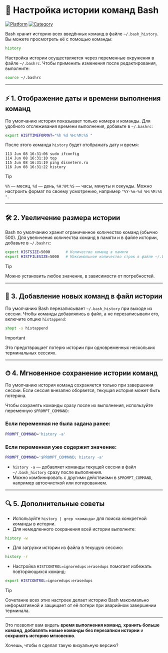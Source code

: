 # 📝 Настройка истории команд Bash

[![Platform](https://img.shields.io/badge/platform-Linux-lightgrey?style=flat-square&logo=linux)]()
[![Category](https://img.shields.io/badge/category-Bash%20History-blue?style=flat-square)]()

Bash хранит историю всех введённых команд в файле `~/.bash_history`.  
Вы можете просмотреть её с помощью команды:

```bash
history
````

Настройка истории осуществляется через переменные окружения в файле `~/.bashrc`.
Чтобы применить изменения после редактирования, выполните:

```bash
source ~/.bashrc
```

---

## ⚡ 1. Отображение даты и времени выполнения команд

По умолчанию история показывает только номера и команды.
Для удобного отслеживания времени выполнения, добавьте в `~/.bashrc`:

```bash
export HISTTIMEFORMAT="%h %d %H:%M:%S "
```

После этого команда `history` будет отображать дату и время:

```
113 Jun 08 16:31:06 sudo ifconfig
114 Jun 08 16:31:10 top
115 Jun 08 16:31:19 ping disnetern.ru
116 Jun 08 16:31:22 history
```

> [!TIP]
> `%h` — месяц, `%d` — день, `%H:%M:%S` — часы, минуты и секунды.
> Можно настроить формат по своему усмотрению, например `"%Y-%m-%d %H:%M:%S "`.

---

## 🛠 2. Увеличение размера истории

Bash по умолчанию хранит ограниченное количество команд (обычно 500).
Для увеличения количества команд в памяти и в файле истории, добавьте в `~/.bashrc`:

```bash
export HISTSIZE=5000       # Количество команд в памяти
export HISTFILESIZE=5000   # Максимальное количество строк в файле ~/.bash_history
```

> [!TIP]
> Можно установить любое значение, в зависимости от потребностей.

---

## 🧩 3. Добавление новых команд в файл истории

По умолчанию Bash перезаписывает `~/.bash_history` при выходе из сессии.
Чтобы команды добавлялись в файл, а не перезаписывали его, включите опцию `histappend`:

```bash
shopt -s histappend
```

> [!IMPORTANT]
> Это предотвращает потерю истории при одновременных нескольких терминальных сессиях.

---

## ⏱ 4. Мгновенное сохранение истории команд

По умолчанию история команд сохраняется только при завершении сессии.
Если сессия внезапно оборвется, текущая история может быть потеряна.

Чтобы сохранять команды сразу после их выполнения, используйте переменную `$PROMPT_COMMAND`:

### Если переменная не была задана ранее:

```bash
PROMPT_COMMAND='history -a'
```

### Если переменная уже содержит значение:

```bash
PROMPT_COMMAND='$PROMPT_COMMAND; history -a'
```

* `history -a` — добавляет команды текущей сессии в файл `~/.bash_history` сразу после выполнения.
* Можно комбинировать с другими действиями в `$PROMPT_COMMAND`, например автоочисткой или логированием.

---

## 🔍 5. Дополнительные советы

* Используйте `history | grep <команда>` для поиска конкретной команды в истории.
* Для немедленного сохранения всей истории выполните:

```bash
history -w
```

* Для загрузки истории из файла в текущую сессию:

```bash
history -r
```

* Настройка `HISTCONTROL=ignoredups:erasedups` помогает избежать повторяющихся команд:

```bash
export HISTCONTROL=ignoredups:erasedups
```

> [!TIP]
> Сочетание всех этих настроек делает историю Bash максимально информативной и защищает от её потери при аварийном завершении терминала.

---

Это позволит вам видеть **время выполнения команд**, **хранить больше команд**, **добавлять новые команды без перезаписи истории** и **сохранять историю мгновенно**.

Хочешь, чтобы я сделал такую визуальную версию?
```
